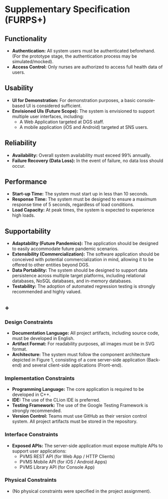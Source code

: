# Supplementary Specification (FURPS+)

## Functionality

* **Authentication:** All system users must be authenticated beforehand. (For the prototype stage, the authentication process may be simulated/mocked).
* **Access Control:** Only nurses are authorized to access full health data of users.

## Usability

* **UI for Demonstration:** For demonstration purposes, a basic console-based UI is considered sufficient.
* **Envisioned UIs (Future Scope):** The system is envisioned to support multiple user interfaces, including:
    * A Web Application targeted at DGS staff.
    * A mobile application (iOS and Android) targeted at SNS users.

## Reliability

* **Availability:** Overall system availability must exceed 99% annually.
* **Failure Recovery (Data Loss):** In the event of failure, no data loss should occur.

## Performance

* **Start-up Time:** The system must start up in less than 10 seconds.
* **Response Time:** The system must be designed to ensure a maximum response time of 5 seconds, regardless of load conditions.
* **Load Capacity:** At peak times, the system is expected to experience high loads.

## Supportability

* **Adaptability (Future Pandemics):** The application should be designed to easily accommodate future pandemic scenarios.
* **Extensibility (Commercialization):** The software application should be conceived with potential commercialization in mind, allowing it to be offered to other entities beyond DGS.
* **Data Portability:** The system should be designed to support data persistence across multiple target platforms, including relational databases, NoSQL databases, and in-memory databases.
* **Testability:** The adoption of automated regression testing is strongly recommended and highly valued.

## +

### Design Constraints

* **Documentation Language:** All project artifacts, including source code, must be developed in English.
* **Artifact Format:** For readability purposes, all images must be in SVG format.
* **Architecture:** The system must follow the component architecture depicted in Figure 1, consisting of a core server-side application (Back-end) and several client-side applications (Front-end).

### Implementation Constraints

* **Programming Language:** The core application is required to be developed in C++.
* **IDE:** The use of the CLion IDE is preferred.
* **Testing Framework:** The use of the Google Testing Framework is strongly recommended.
* **Version Control:** Teams must use GitHub as their version control system. All project artifacts must be stored in the repository.

### Interface Constraints

* **Exposed APIs:** The server-side application must expose multiple APIs to support user applications:
    * PVMS REST API (for Web App / HTTP Clients)
    * PVMS Mobile API (for iOS / Android Apps)
    * PVMS Library API (for Console App)

### Physical Constraints

* (No physical constraints were specified in the project assignment).